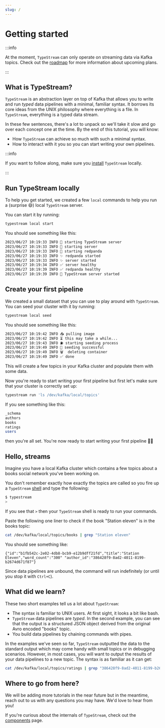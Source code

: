 ```yaml
---
slug: /
---
```


# Getting started

:::info

At the moment, `TypeStream` can only operate on streaming data via Kafka topics.
Check out the [roadmap](roadmap.md) for more information about upcoming plans.

:::

## What is TypeStream?

`TypeStream` is an abstraction layer on top of Kafka that allows you to write
and run _typed_ data pipelines with a minimal, familiar syntax. It borrows its
core ideas from the UNIX philosophy where everything is a file. In `TypeStream`,
everything is a typed data stream.

In these few sentences, there's a lot to unpack so we'll take it slow and go
over each concept one at the time. By the end of this tutorial, you will know:

- How `TypeStream` can achieve so much with such a minimal syntax.
- How to interact with it you so you can start writing your own pipelines.

:::info

If you want to follow along, make sure you [install](tutorial/installation.md)
`TypeStream` locally.

:::

## Run TypeStream locally

To help you get started, we created a few `local` commands to help you run a
(surprise 😄) local `TypeStream` server.

You can start it by running:

```bash
typestream local start
```

You should see something like this:

```bash
2023/06/27 10:19:33 INFO 🚀 starting TypeStream server
2023/06/27 10:19:33 INFO 🛫 starting server
2023/06/27 10:19:33 INFO 🛫 starting redpanda
2023/06/27 10:19:33 INFO ✨ redpanda started
2023/06/27 10:19:33 INFO ✨ server started
2023/06/27 10:19:34 INFO ✅ server healthy
2023/06/27 10:19:39 INFO ✅ redpanda healthy
2023/06/27 10:19:39 INFO 🎉 TypeStream server started
```

## Create your first pipeline

We created a small dataset that you can use to play around with `TypeStream`.
You can seed your cluster with it by running:

```bash
typestream local seed
```

You should see something like this:

```bash
2023/06/27 10:19:42 INFO 📥 pulling image
2023/06/27 10:19:42 INFO ⏳ this may take a while...
2023/06/27 10:19:43 INFO ⛽ starting seeding process
2023/06/27 10:19:49 INFO 🎉 seeding successful
2023/06/27 10:19:49 INFO 🗑️  deleting container
2023/06/27 10:19:49 INFO ✅ done
```

This will create a few topics in your Kafka cluster and populate them with some
data.

Now you're ready to start writing your first pipeline but first let's make sure
that your cluster is correctly set up:

```bash
typestream run 'ls /dev/kafka/local/topics'
```

If you see something like this:

```bash
_schema
authors
books
ratings
users
```

then you're all set. You're now ready to start writing your first pipeline 🚀🚀

## Hello, streams

Imagine you have a local Kafka cluster which contains a few topics about a books
social network you've been working on.

You don't remember exactly how exactly the topics are called so you fire up a `TypeStream`
[shell](concepts/components.md#shell) and type the following:

```sh
$ typestream
>
```

If you see that `>` then your `TypeStream` shell is ready to run your commands.

Paste the following one liner to check if the book "Station eleven" is in the
books topic:

```sh
cat /dev/kafka/local/topics/books | grep "Station eleven"
```

You should see something like:

```text
{"id":"b1fb542c-2e02-4db8-bcb9-e12b9dff21fd","title":"Station Eleven","word_count":"300" "author_id":"386428f9-8ad2-4011-8199-b2674d671f87"}
```

Since data pipelines are unbound, the command will run indefinitely (or until you stop it with `Ctrl+C`).

## What did we learn?

These two short examples tell us a lot about `TypeStream`:

- The syntax is familiar to UNIX users. At first sight, it looks a bit like bash.
- `TypeStream` data pipelines are _typed_. In the second example, you can see that the
  output is a structured JSON object derived from the original Avro encoded
  "books" topic.
- You build data pipelines by chaining commands with pipes.

In the examples we've seen so far, `TypeStream` outputted the data to the
standard output which may come handy with small topics or in debugging
scenarios. However, in most cases, you will want to output the results of your
data pipelines to a new topic. The syntax is as familiar as it can get:

```sh
cat /dev/kafka/local/topics/ratings | grep "386428f9-8ad2-4011-8199-b2674d671f87"  > /dev/kafka/local/topics/mandel_ratings
```

## Where to go from here?

We will be adding more tutorials in the near future but in the meantime, reach
out to us with any questions you may have. We'd love to hear from you!

If you're curious about the internals of `TypeStream`, check out the
[components](concepts/components.md) page.
